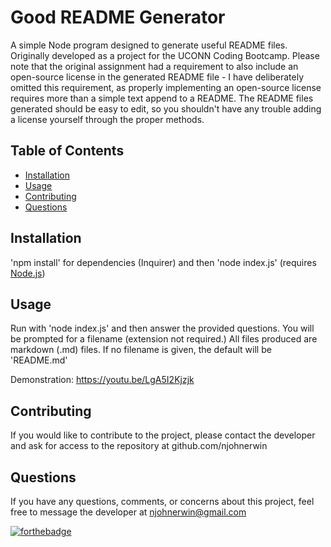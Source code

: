 
# Good README Generator

A simple Node program designed to generate useful README files. Originally developed as a project for the UCONN Coding Bootcamp. Please note that the original assignment had a requirement to also include an open-source license in the generated README file - I have deliberately omitted this requirement, as properly implementing an open-source license requires more than a simple text append to a README. The README files generated should be easy to edit, so you shouldn't have any trouble adding a license yourself through the proper methods.

## Table of Contents

- [Installation](#installation)
- [Usage](#usage)
- [Contributing](#contributing)
- [Questions](#questions)

## Installation

'npm install' for dependencies (Inquirer) and then 'node index.js' (requires [Node.js](https://nodejs.org))

## Usage

Run with 'node index.js' and then answer the provided questions. You will be prompted for a filename (extension not required.) All files produced are markdown (.md) files. If no filename is given, the default will be 'README.md'

Demonstration: https://youtu.be/LgA5I2Kjzjk

## Contributing

If you would like to contribute to the project, please contact the developer and ask for access to the repository at github.com/njohnerwin

## Questions

If you have any questions, comments, or concerns about this project, feel free to message the developer at njohnerwin@gmail.com


[![forthebadge](https://forthebadge.com/images/badges/uses-js.svg)](https://forthebadge.com)
